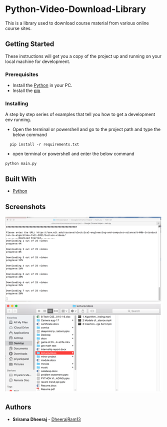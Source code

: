 # Python-Video-Download-Library
This is a library used to download course material from various online course sites.

## Getting Started

These instructions will get you a copy of the project up and running on your local machine for development.

### Prerequisites

* Install the [Python](https://www.python.org/) in your PC.
* Install the [pip](https://pypi.org/project/pip/)

### Installing

A step by step series of examples that tell you how to get a development env running.
* Open the terminal or powershell and go to the project path and type the below command


```
  pip install -r requirements.txt 
```


* open terminal or powershell and enter the below command

```
python main.py
```


## Built With

* [Python](https://www.python.org/)  

## Screenshots

  ![](images/img1.png) 
  ![](images/img2.png) 

## Authors

* **Srirama Dheeraj** - [DheerajRam13](https://github.com/dheerajram13/)
